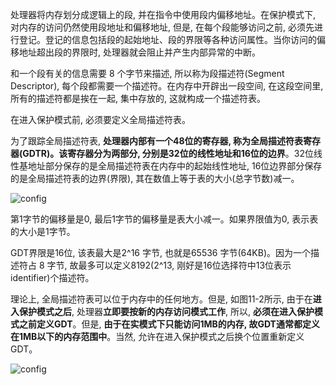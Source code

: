 处理器将内存划分成逻辑上的段, 并在指令中使用段内偏移地址。在保护模式下, 对内存的访问仍然使用段地址和偏移地址, 但是, 在每个段能够访问之前, 必须先进行登记。登记的信息包括段的起始地址、段的界限等各种访问属性。当你访问的偏移地址超出段的界限时, 处理器就会阻止并产生内部异常的中断。

和一个段有关的信息需要 8 个字节来描述, 所以称为段描述符(Segment Descriptor), 每个段都需要一个描述符。在内存中开辟出一段空间, 在这段空间里, 所有的描述符都是挨在一起, 集中存放的, 这就构成一个描述符表。

在进入保护模式前, 必须要定义全局描述符表。

为了跟踪全局描述符表, **处理器内部有一个48位的寄存器, 称为全局描述符表寄存器(GDTR)。该寄存器分为两部分, 分别是32位的线性地址和16位的边界**。32位线性基地址部分保存的是全局描述符表在内存中的起始线性地址, 16位边界部分保存的是全局描述符表的边界(界限), 其在数值上等于表的大小(总字节数)减一。

![config](images/1.png)

第1字节的偏移量是0, 最后1字节的偏移量是表大小减一。如果界限值为0, 表示表的大小是1字节。

GDT界限是16位, 该表最大是2\^16 字节, 也就是65536 字节(64KB)。因为一个描述符占 8 字节, 故最多可以定义8192(2\^13, 刚好是16位选择符中13位表示identifier)个描述符。

理论上, 全局描述符表可以位于内存中的任何地方。但是, 如图11-2所示, 由于在**进入保护模式之后**, 处理器**立即要按新的内存访问模式工作**, 所以, **必须在进入保护模式之前定义GDT**。但是, **由于在实模式下只能访问1MB的内存, 故GDT通常都定义在1MB以下的内存范围中**。当然, 允许在进入保护模式之后换个位置重新定义 GDT。

![config](images/2.png)
